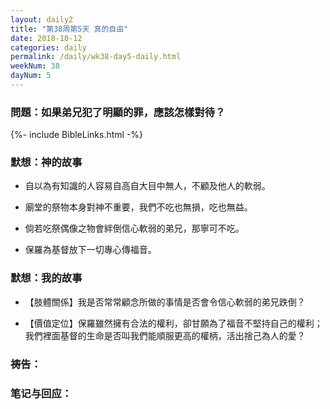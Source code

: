 ```yaml
---
layout: daily2
title: "第38周第5天 真的自由"
date: 2018-10-12
categories: daily
permalink: /daily/wk38-day5-daily.html
weekNum: 38
dayNum: 5
---
```


### 問題：如果弟兄犯了明顯的罪，應該怎樣對待？

{%- include BibleLinks.html -%}

### 默想：神的故事 
+ 自以為有知識的人容易自高自大目中無人，不顧及他人的軟弱。

+ 廟堂的祭物本身對神不重要，我們不吃也無損，吃也無益。

+ 倘若吃祭偶像之物會絆倒信心軟弱的弟兄，那寧可不吃。

+ 保羅為基督放下一切專心傳福音。

### 默想：我的故事
+ 【肢體關係】我是否常常顧念所做的事情是否會令信心軟弱的弟兄跌倒？

+ 【價值定位】保羅雖然擁有合法的權利，卻甘願為了福音不堅持自己的權利；我們裡面基督的生命是否叫我們能順服更高的權柄，活出捨己為人的愛？

### 祷告：

### 笔记与回应：
